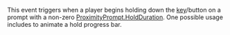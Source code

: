 This event triggers when a player begins holding down the [key](https://developer.roblox.com/en-us/api-reference/property/ProximityPrompt/KeyboardKeyCode)/button on a prompt with a non-zero [ProximityPrompt.HoldDuration](https://developer.roblox.com/en-us/api-reference/property/ProximityPrompt/HoldDuration). One possible usage includes to animate a hold progress bar.